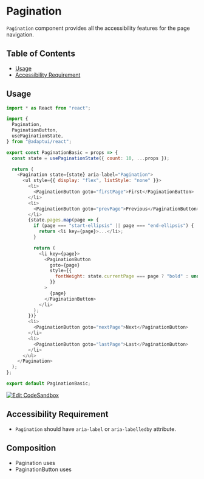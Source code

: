 # Pagination

`Pagination` component provides all the accessibility features for the page
navigation.

## Table of Contents

- [Usage](#usage)
- [Accessibility Requirement](#accessibility-requirement)

## Usage

```js
import * as React from "react";

import {
  Pagination,
  PaginationButton,
  usePaginationState,
} from "@adaptui/react";

export const PaginationBasic = props => {
  const state = usePaginationState({ count: 10, ...props });

  return (
    <Pagination state={state} aria-label="Pagination">
      <ul style={{ display: "flex", listStyle: "none" }}>
        <li>
          <PaginationButton goto="firstPage">First</PaginationButton>
        </li>
        <li>
          <PaginationButton goto="prevPage">Previous</PaginationButton>
        </li>
        {state.pages.map(page => {
          if (page === "start-ellipsis" || page === "end-ellipsis") {
            return <li key={page}>...</li>;
          }

          return (
            <li key={page}>
              <PaginationButton
                goto={page}
                style={{
                  fontWeight: state.currentPage === page ? "bold" : undefined,
                }}
              >
                {page}
              </PaginationButton>
            </li>
          );
        })}
        <li>
          <PaginationButton goto="nextPage">Next</PaginationButton>
        </li>
        <li>
          <PaginationButton goto="lastPage">Last</PaginationButton>
        </li>
      </ul>
    </Pagination>
  );
};

export default PaginationBasic;
```

[![Edit CodeSandbox](https://img.shields.io/badge/Pagination-Open%20On%20CodeSandbox-%230971f1?style=for-the-badge&logo=codesandbox&labelColor=151515)](https://codesandbox.io/s/47y21q)

## Accessibility Requirement

- `Pagination` should have `aria-label` or `aria-labelledby` attribute.

## Composition

- Pagination uses
- PaginationButton uses

<!-- ADD_PROPS src/pagination -->
